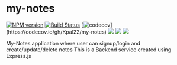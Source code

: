 # my-notes

[![NPM version](http://img.shields.io/npm/v/Kpal22/my-notes.svg?style=flat-popout)](https://www.npmjs.org/package/check-node-version)
[![Build Status](https://travis-ci.com/Kpal22/my-notes.svg?style=popout)](https://travis-ci.com/Kpal22/my-notes)
[![codecov](https://codecov.io/gh/Kpal22/my-notes/branch/main/graph/badge.svg?)](https://codecov.io/gh/Kpal22/my-notes)
![](https://img.shields.io/github/last-commit/Kpal22/my-notes.svg?style=popout)
![](https://img.shields.io/github/repo-size/Kpal22/my-notes.svg?style=popout)
![](https://img.shields.io/snyk/vulnerabilities/github/Kpal22/my-notes.svg?style=popout)

My-Notes application where user can signup/login and create/update/delete notes
This is a Backend service created using Express.js


